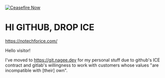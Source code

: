 [![Ceasefire Now](https://badge.techforpalestine.org/default)](https://techforpalestine.org/learn-more)


# HI GITHUB, DROP ICE

https://notechforice.com/

Hello visitor!

I've moved to https://git.nagee.dev for my personal stuff due to github's ICE contract and gitlab's willingness to work with customers whose values "are incompatible with [their] own". 
